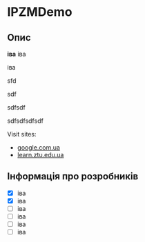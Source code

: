 # IPZMDemo
## Опис

**іва**
іва

іва

sfd

sdf

sdfsdf

sdfsdfsdfsdf

Visit sites:
* [google.com.ua](https://google.com.ua/)
* [learn.ztu.edu.ua](https://learn.ztu.edu.ua/)

## Інформація про розробників

- [x] іва
- [x] іва
- [ ] іва
- [ ] іва
- [ ] іва
- [ ] іва

